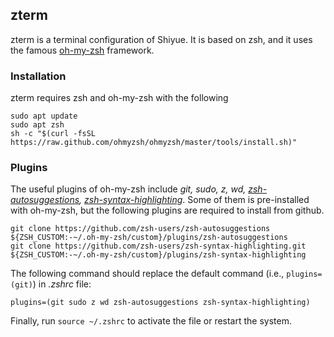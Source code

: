 ## zterm

zterm is a terminal configuration of Shiyue.
It is based on zsh, and it uses the famous [oh-my-zsh](https://ohmyz.sh/) framework.

### Installation

zterm requires zsh and oh-my-zsh with the following

    sudo apt update
    sudo apt zsh
    sh -c "$(curl -fsSL https://raw.github.com/ohmyzsh/ohmyzsh/master/tools/install.sh)"


### Plugins

The useful plugins of oh-my-zsh include *git, sudo, z, wd, [zsh-autosuggestions](https://github.com/zsh-users/zsh-autosuggestions), [zsh-syntax-highlighting](https://github.com/zsh-users/zsh-syntax-highlighting.git)*.
Some of them is pre-installed with oh-my-zsh, but the following plugins are required to install from github.

    git clone https://github.com/zsh-users/zsh-autosuggestions ${ZSH_CUSTOM:-~/.oh-my-zsh/custom}/plugins/zsh-autosuggestions
    git clone https://github.com/zsh-users/zsh-syntax-highlighting.git ${ZSH_CUSTOM:-~/.oh-my-zsh/custom}/plugins/zsh-syntax-highlighting

The following command should replace the default command (i.e., `plugins=(git)`) in *.zshrc* file:

    plugins=(git sudo z wd zsh-autosuggestions zsh-syntax-highlighting)

Finally, run `source ~/.zshrc` to activate the file or restart the system.
